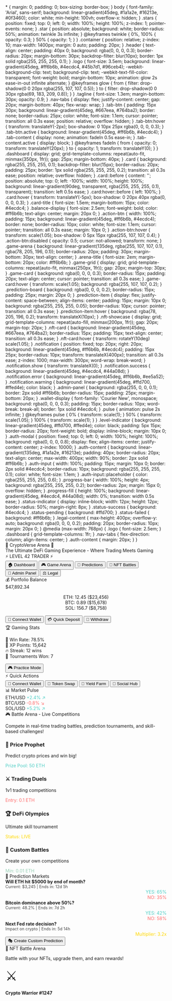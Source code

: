 <!DOCTYPE html> <html lang="en"> <head>     <meta charset="UTF-8">     <meta name="viewport" content="width=device-width, initial-scale=1.0">     <title>CryptoVerse Arena - The Future of DeFi Gaming</title>              * {             margin: 0;             padding: 0;             box-sizing: border-box;         }          body {             font-family: 'Arial', sans-serif;             background: linear-gradient(45deg, #1a1a2e, #16213e, #0f3460);             color: white;             min-height: 100vh;             overflow-x: hidden;         }          .stars {             position: fixed;             top: 0;             left: 0;             width: 100%;             height: 100%;             z-index: 1;             pointer-events: none;         }          .star {             position: absolute;             background: white;             border-radius: 50%;             animation: twinkle 3s infinite;         }          @keyframes twinkle {             0%, 100% { opacity: 0.3; }             50% { opacity: 1; }         }          .container {             position: relative;             z-index: 10;             max-width: 1400px;             margin: 0 auto;             padding: 20px;         }          .header {             text-align: center;             padding: 40px 0;             background: rgba(0, 0, 0, 0.3);             border-radius: 20px;             margin-bottom: 30px;             backdrop-filter: blur(10px);             border: 1px solid rgba(255, 255, 255, 0.1);         }          .logo {             font-size: 3.5em;             background: linear-gradient(45deg, #ff6b6b, #4ecdc4, #45b7d1, #96ceb4);             -webkit-background-clip: text;             background-clip: text;             -webkit-text-fill-color: transparent;             font-weight: bold;             margin-bottom: 10px;             animation: glow 2s ease-in-out infinite alternate;         }          @keyframes glow {             from { filter: drop-shadow(0 0 20px rgba(255, 107, 107, 0.5)); }             to { filter: drop-shadow(0 0 30px rgba(69, 183, 209, 0.8)); }         }          .tagline {             font-size: 1.3em;             margin-bottom: 30px;             opacity: 0.9;         }          .nav-tabs {             display: flex;             justify-content: center;             gap: 20px;             margin-bottom: 40px;             flex-wrap: wrap;         }          .tab-btn {             padding: 15px 30px;             background: linear-gradient(45deg, #667eea, #764ba2);             border: none;             border-radius: 25px;             color: white;             font-size: 1.1em;             cursor: pointer;             transition: all 0.3s ease;             position: relative;             overflow: hidden;         }          .tab-btn:hover {             transform: translateY(-2px);             box-shadow: 0 10px 25px rgba(0, 0, 0, 0.3);         }          .tab-btn.active {             background: linear-gradient(45deg, #ff6b6b, #4ecdc4);         }          .tab-content {             display: none;             animation: fadeIn 0.5s ease-in;         }          .tab-content.active {             display: block;         }          @keyframes fadeIn {             from { opacity: 0; transform: translateY(20px); }             to { opacity: 1; transform: translateY(0); }         }          .dashboard {             display: grid;             grid-template-columns: repeat(auto-fit, minmax(350px, 1fr));             gap: 25px;             margin-bottom: 40px;         }          .card {             background: rgba(255, 255, 255, 0.1);             backdrop-filter: blur(15px);             border-radius: 20px;             padding: 25px;             border: 1px solid rgba(255, 255, 255, 0.2);             transition: all 0.3s ease;             position: relative;             overflow: hidden;         }          .card::before {             content: '';             position: absolute;             top: 0;             left: -100%;             width: 100%;             height: 100%;             background: linear-gradient(90deg, transparent, rgba(255, 255, 255, 0.1), transparent);             transition: left 0.5s ease;         }          .card:hover::before {             left: 100%;         }          .card:hover {             transform: translateY(-5px);             box-shadow: 0 20px 40px rgba(0, 0, 0, 0.3);         }          .card-title {             font-size: 1.5em;             margin-bottom: 15px;             color: #4ecdc4;         }          .balance-display {             font-size: 2.5em;             font-weight: bold;             color: #ff6b6b;             text-align: center;             margin: 20px 0;         }          .action-btn {             width: 100%;             padding: 15px;             background: linear-gradient(45deg, #ff6b6b, #4ecdc4);             border: none;             border-radius: 10px;             color: white;             font-size: 1.1em;             cursor: pointer;             transition: all 0.3s ease;             margin: 10px 0;         }          .action-btn:hover {             transform: scale(1.05);             box-shadow: 0 5px 15px rgba(255, 107, 107, 0.4);         }          .action-btn:disabled {             opacity: 0.5;             cursor: not-allowed;             transform: none;         }          .game-arena {             background: linear-gradient(135deg, rgba(255, 107, 107, 0.1), rgba(78, 205, 196, 0.1));             border-radius: 20px;             padding: 30px;             margin-bottom: 30px;             text-align: center;         }          .arena-title {             font-size: 2em;             margin-bottom: 20px;             color: #ff6b6b;         }          .game-grid {             display: grid;             grid-template-columns: repeat(auto-fit, minmax(250px, 1fr));             gap: 20px;             margin-top: 30px;         }          .game-card {             background: rgba(0, 0, 0, 0.3);             border-radius: 15px;             padding: 20px;             text-align: center;             cursor: pointer;             transition: all 0.3s ease;         }          .game-card:hover {             transform: scale(1.05);             background: rgba(255, 107, 107, 0.2);         }          .prediction-board {             background: rgba(0, 0, 0, 0.2);             border-radius: 15px;             padding: 25px;             margin: 20px 0;         }          .prediction-item {             display: flex;             justify-content: space-between;             align-items: center;             padding: 15px;             margin: 10px 0;             background: rgba(255, 255, 255, 0.05);             border-radius: 10px;             cursor: pointer;             transition: all 0.3s ease;         }          .prediction-item:hover {             background: rgba(78, 205, 196, 0.2);             transform: translateX(10px);         }          .nft-showcase {             display: grid;             grid-template-columns: repeat(auto-fill, minmax(200px, 1fr));             gap: 20px;             margin-top: 20px;         }          .nft-card {             background: linear-gradient(45deg, #667eea, #764ba2);             border-radius: 15px;             padding: 15px;             text-align: center;             transition: all 0.3s ease;         }          .nft-card:hover {             transform: rotateY(10deg) scale(1.05);         }          .notification {             position: fixed;             top: 20px;             right: 20px;             background: linear-gradient(45deg, #ff6b6b, #4ecdc4);             padding: 15px 25px;             border-radius: 10px;             transform: translateX(400px);             transition: all 0.3s ease;             z-index: 1000;             max-width: 300px;             word-wrap: break-word;         }          .notification.show {             transform: translateX(0);         }          .notification.success {             background: linear-gradient(45deg, #4ecdc4, #44a08d);         }          .notification.error {             background: linear-gradient(45deg, #ff6b6b, #ee5a52);         }          .notification.warning {             background: linear-gradient(45deg, #ffd700, #ffed4e);             color: black;         }          .admin-panel {             background: rgba(255, 0, 0, 0.1);             border: 2px solid #ff6b6b;             border-radius: 15px;             padding: 25px;             margin-bottom: 20px;         }          .wallet-display {             font-family: 'Courier New', monospace;             background: rgba(0, 0, 0, 0.3);             padding: 15px;             border-radius: 10px;             word-break: break-all;             border: 1px solid #4ecdc4;         }          .pulse {             animation: pulse 2s infinite;         }          @keyframes pulse {             0% { transform: scale(1); }             50% { transform: scale(1.05); }             100% { transform: scale(1); }         }          .level-indicator {             background: linear-gradient(45deg, #ffd700, #ffed4e);             color: black;             padding: 5px 15px;             border-radius: 20px;             font-weight: bold;             display: inline-block;             margin: 10px 0;         }          .auth-modal {             position: fixed;             top: 0;             left: 0;             width: 100%;             height: 100%;             background: rgba(0, 0, 0, 0.8);             display: flex;             align-items: center;             justify-content: center;             z-index: 10000;         }          .auth-content {             background: linear-gradient(135deg, #1a1a2e, #16213e);             padding: 40px;             border-radius: 20px;             text-align: center;             max-width: 400px;             width: 90%;             border: 2px solid #ff6b6b;         }          .auth-input {             width: 100%;             padding: 15px;             margin: 10px 0;             border: 2px solid #4ecdc4;             border-radius: 10px;             background: rgba(255, 255, 255, 0.1);             color: white;             font-size: 1.1em;         }          .auth-input::placeholder {             color: rgba(255, 255, 255, 0.6);         }          .progress-bar {             width: 100%;             height: 4px;             background: rgba(255, 255, 255, 0.2);             border-radius: 2px;             margin: 15px 0;             overflow: hidden;         }          .progress-fill {             height: 100%;             background: linear-gradient(45deg, #4ecdc4, #44a08d);             width: 0%;             transition: width 0.5s ease;         }          .status-indicator {             display: inline-block;             width: 12px;             height: 12px;             border-radius: 50%;             margin-right: 8px;         }          .status-success { background: #4ecdc4; }         .status-pending { background: #ffd700; }         .status-failed { background: #ff6b6b; }          .legal-content {             max-height: 400px;             overflow-y: auto;             background: rgba(0, 0, 0, 0.2);             padding: 20px;             border-radius: 10px;             margin: 20px 0;         }          @media (max-width: 768px) {             .logo { font-size: 2.5em; }             .dashboard { grid-template-columns: 1fr; }             .nav-tabs { flex-direction: column; align-items: center; }             .auth-content { margin: 20px; }         }     </style> </head> <body>     <div class="stars" id="stars"></div>          <div class="container">         <div class="header">             <div class="logo">🌟 CryptoVerse Arena 🌟</div>             <div class="tagline">The Ultimate DeFi Gaming Experience - Where Trading Meets Gaming</div>             <div class="level-indicator">⚡ LEVEL 42 TRADER ⚡</div>         </div>          <div class="nav-tabs">             <button class="tab-btn active" onclick="switchTab('dashboard')">🏠 Dashboard</button>             <button class="tab-btn" onclick="switchTab('arena')">🎮 Game Arena</button>             <button class="tab-btn" onclick="switchTab('predictions')">🔮 Predictions</button>             <button class="tab-btn" onclick="switchTab('nft')">🎨 NFT Battles</button>             <button class="tab-btn" onclick="switchTab('admin')">👑 Admin Panel</button>             <button class="tab-btn" onclick="switchTab('legal')">⚖️ Legal</button>         </div>          <!-- Dashboard Tab -->         <div id="dashboard" class="tab-content active">             <div class="dashboard">                 <div class="card pulse">                     <div class="card-title">💰 Portfolio Balance</div>                     <div class="balance-display" id="portfolioBalance">$47,892.34</div>                     <div style="text-align: center; margin: 15px 0;">                         <div>ETH: <span id="ethBalance">12.45</span> ($<span id="ethValue">23,456</span>)</div>                         <div>BTC: <span id="btcBalance">0.89</span> ($<span id="btcValue">15,678</span>)</div>                         <div>SOL: <span id="solBalance">156.7</span> ($<span id="solValue">8,758</span>)</div>                     </div>                     <button class="action-btn" onclick="connectWallet()">🦊 Connect Wallet</button>                     <button class="action-btn" onclick="showDeposit()">💳 Quick Deposit</button>                     <button class="action-btn" onclick="showWithdraw()">💸 Withdraw</button>                 </div>                  <div class="card">                     <div class="card-title">🏆 Gaming Stats</div>                     <div style="margin: 15px 0;">                         <div>🎯 Win Rate: <span id="winRate">78.5%</span></div>                         <div>💎 XP Points: <span id="xpPoints">15,642</span></div>                         <div>🔥 Streak: <span id="winStreak">12</span> wins</div>                         <div>🎪 Tournaments Won: <span id="tournamentsWon">7</span></div>                     </div>                     <button class="action-btn" onclick="enterPracticeMode()">🎮 Practice Mode</button>                 </div>                  <div class="card">                     <div class="card-title">⚡ Quick Actions</div>                     <button class="action-btn" onclick="connectWallet()">🦊 Connect Wallet</button>                     <button class="action-btn" onclick="tokenSwap()">🔄 Token Swap</button>                     <button class="action-btn" onclick="yieldFarm()">🌾 Yield Farm</button>                     <button class="action-btn" onclick="socialHub()">👥 Social Hub</button>                 </div>                  <div class="card">                     <div class="card-title">📊 Market Pulse</div>                     <div id="marketData">                         <div class="prediction-item">                             <span>ETH/USD</span>                             <span style="color: #4ecdc4;" id="ethPrice">+2.4% ↗️</span>                         </div>                         <div class="prediction-item">                             <span>BTC/USD</span>                             <span style="color: #ff6b6b;" id="btcPrice">-0.8% ↘️</span>                         </div>                         <div class="prediction-item">                             <span>SOL/USD</span>                             <span style="color: #4ecdc4;" id="solPrice">+5.2% ↗️</span>                         </div>                     </div>                 </div>             </div>         </div>          <!-- Arena Tab -->         <div id="arena" class="tab-content">             <div class="game-arena">                 <div class="arena-title">🎮 Battle Arena - Live Competitions</div>                 <p>Compete in real-time trading battles, prediction tournaments, and skill-based challenges!</p>                                  <div class="game-grid">                     <div class="game-card" onclick="enterPricePrediction()">                         <h3>🎯 Price Prophet</h3>                         <p>Predict crypto prices and win big!</p>                         <div style="color: #4ecdc4; margin-top: 10px;">Prize Pool: 50 ETH</div>                     </div>                                          <div class="game-card" onclick="enterTradingDuel()">                         <h3>⚔️ Trading Duels</h3>                         <p>1v1 trading competitions</p>                         <div style="color: #ff6b6b; margin-top: 10px;">Entry: 0.1 ETH</div>                     </div>                                          <div class="game-card" onclick="enterDefiOlympics()">                         <h3>🏆 DeFi Olympics</h3>                         <p>Ultimate skill tournament</p>                         <div style="color: #ffd700; margin-top: 10px;">Status: LIVE</div>                     </div>                                          <div class="game-card" onclick="createCustomBattle()">                         <h3>🎪 Custom Battles</h3>                         <p>Create your own competitions</p>                         <div style="color: #96ceb4; margin-top: 10px;">Min: 0.01 ETH</div>                     </div>                 </div>             </div>         </div>          <!-- Predictions Tab -->         <div id="predictions" class="tab-content">             <div class="card">                 <div class="card-title">🔮 Prediction Markets</div>                 <div class="prediction-board">                     <div class="prediction-item" onclick="placePrediction('eth-5000')">                         <div>                             <strong>Will ETH hit $5000 by end of month?</strong>                             <div style="font-size: 0.9em; opacity: 0.8;">Current: $3,245 | Ends in: 12d 5h</div>                         </div>                         <div style="text-align: right;">                             <div style="color: #4ecdc4;">YES: 65%</div>                             <div style="color: #ff6b6b;">NO: 35%</div>                         </div>                     </div>                                          <div class="prediction-item" onclick="placePrediction('btc-dominance')">                         <div>                             <strong>Bitcoin dominance above 50%?</strong>                             <div style="font-size: 0.9em; opacity: 0.8;">Current: 48.2% | Ends in: 7d 2h</div>                         </div>                         <div style="text-align: right;">                             <div style="color: #4ecdc4;">YES: 42%</div>                             <div style="color: #ff6b6b;">NO: 58%</div>                         </div>                     </div>                                          <div class="prediction-item" onclick="placePrediction('fed-rates')">                         <div>                             <strong>Next Fed rate decision?</strong>                             <div style="font-size: 0.9em; opacity: 0.8;">Impact on crypto | Ends in: 5d 14h</div>                         </div>                         <div style="text-align: right;">                             <div style="color: #ffd700;">Multiplier: 3.2x</div>                         </div>                     </div>                 </div>                                  <button class="action-btn" onclick="createCustomPrediction()">                     🎭 Create Custom Prediction                 </button>             </div>         </div>          <!-- NFT Tab -->         <div id="nft" class="tab-content">             <div class="card">                 <div class="card-title">🎨 NFT Battle Arena</div>                 <p style="margin-bottom: 20px;">Battle with your NFTs, upgrade them, and earn rewards!</p>                                  <div class="nft-showcase">                     <div class="nft-card" onclick="selectNFT('warrior')">                         <div style="font-size: 3em;">⚔️</div>                         <h4>Crypto Warrior #1247</h4>
